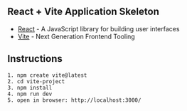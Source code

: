 ## React + Vite Application Skeleton

- [React](https://reactjs.org) - A JavaScript library for building user interfaces
- [Vite](https://vitejs.dev) - Next Generation Frontend Tooling

## Instructions

```
1. npm create vite@latest
2. cd vite-project
3. npm install
4. npm run dev
5. open in browser: http://localhost:3000/
```